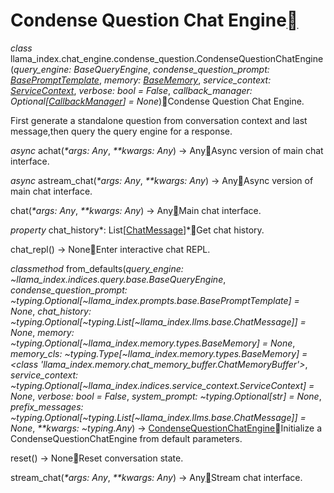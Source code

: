 Condense Question Chat Engine[](#condense-question-chat-engine "Permalink to this heading")
============================================================================================

*class* llama\_index.chat\_engine.condense\_question.CondenseQuestionChatEngine(*query\_engine: BaseQueryEngine*, *condense\_question\_prompt: [BasePromptTemplate](../../prompts.html#llama_index.prompts.base.BasePromptTemplate "llama_index.prompts.base.BasePromptTemplate")*, *memory: [BaseMemory](../../memory.html#llama_index.memory.BaseMemory "llama_index.memory.types.BaseMemory")*, *service\_context: [ServiceContext](../../service_context.html#llama_index.indices.service_context.ServiceContext "llama_index.indices.service_context.ServiceContext")*, *verbose: bool = False*, *callback\_manager: Optional[[CallbackManager](../../callbacks.html#llama_index.callbacks.CallbackManager "llama_index.callbacks.base.CallbackManager")] = None*)[](#llama_index.chat_engine.condense_question.CondenseQuestionChatEngine "Permalink to this definition")Condense Question Chat Engine.

First generate a standalone question from conversation context and last message,then query the query engine for a response.

*async* achat(*\*args: Any*, *\*\*kwargs: Any*) → Any[](#llama_index.chat_engine.condense_question.CondenseQuestionChatEngine.achat "Permalink to this definition")Async version of main chat interface.

*async* astream\_chat(*\*args: Any*, *\*\*kwargs: Any*) → Any[](#llama_index.chat_engine.condense_question.CondenseQuestionChatEngine.astream_chat "Permalink to this definition")Async version of main chat interface.

chat(*\*args: Any*, *\*\*kwargs: Any*) → Any[](#llama_index.chat_engine.condense_question.CondenseQuestionChatEngine.chat "Permalink to this definition")Main chat interface.

*property* chat\_history*: List[[ChatMessage](../../llms.html#llama_index.llms.base.ChatMessage "llama_index.llms.base.ChatMessage")]*[](#llama_index.chat_engine.condense_question.CondenseQuestionChatEngine.chat_history "Permalink to this definition")Get chat history.

chat\_repl() → None[](#llama_index.chat_engine.condense_question.CondenseQuestionChatEngine.chat_repl "Permalink to this definition")Enter interactive chat REPL.

*classmethod* from\_defaults(*query\_engine: ~llama\_index.indices.query.base.BaseQueryEngine*, *condense\_question\_prompt: ~typing.Optional[~llama\_index.prompts.base.BasePromptTemplate] = None*, *chat\_history: ~typing.Optional[~typing.List[~llama\_index.llms.base.ChatMessage]] = None*, *memory: ~typing.Optional[~llama\_index.memory.types.BaseMemory] = None*, *memory\_cls: ~typing.Type[~llama\_index.memory.types.BaseMemory] = <class 'llama\_index.memory.chat\_memory\_buffer.ChatMemoryBuffer'>*, *service\_context: ~typing.Optional[~llama\_index.indices.service\_context.ServiceContext] = None*, *verbose: bool = False*, *system\_prompt: ~typing.Optional[str] = None*, *prefix\_messages: ~typing.Optional[~typing.List[~llama\_index.llms.base.ChatMessage]] = None*, *\*\*kwargs: ~typing.Any*) → [CondenseQuestionChatEngine](#llama_index.chat_engine.condense_question.CondenseQuestionChatEngine "llama_index.chat_engine.condense_question.CondenseQuestionChatEngine")[](#llama_index.chat_engine.condense_question.CondenseQuestionChatEngine.from_defaults "Permalink to this definition")Initialize a CondenseQuestionChatEngine from default parameters.

reset() → None[](#llama_index.chat_engine.condense_question.CondenseQuestionChatEngine.reset "Permalink to this definition")Reset conversation state.

stream\_chat(*\*args: Any*, *\*\*kwargs: Any*) → Any[](#llama_index.chat_engine.condense_question.CondenseQuestionChatEngine.stream_chat "Permalink to this definition")Stream chat interface.

